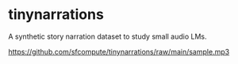 # tinynarrations
A synthetic story narration dataset to study small audio LMs.

https://github.com/sfcompute/tinynarrations/raw/main/sample.mp3
